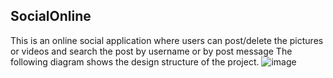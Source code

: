 ## SocialOnline
This is an online social application where users can post/delete the pictures or videos and search the post by username or by post message
The following diagram shows the design structure of the project.
![image](https://user-images.githubusercontent.com/70457942/122697483-73909980-d213-11eb-8d32-71c861c7a1a2.png)

